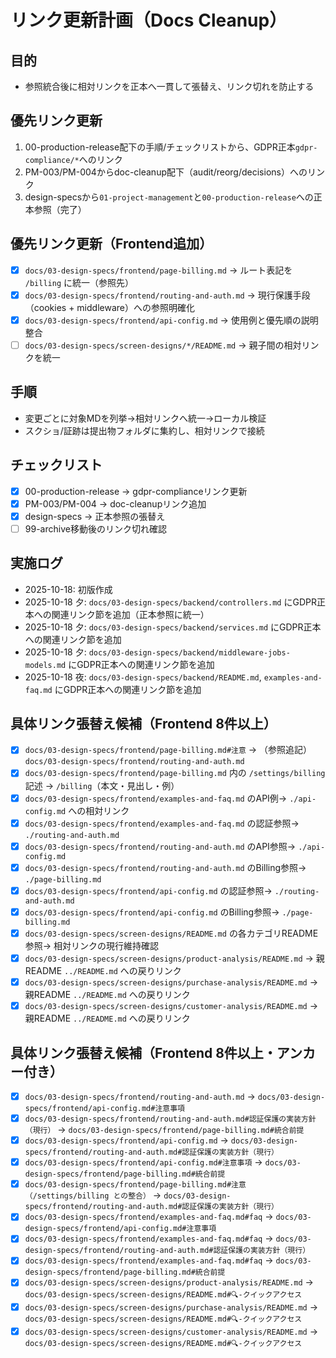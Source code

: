 # リンク更新計画（Docs Cleanup）

## 目的
- 参照統合後に相対リンクを正本へ一貫して張替え、リンク切れを防止する

## 優先リンク更新
1) 00-production-release配下の手順/チェックリストから、GDPR正本`gdpr-compliance/*`へのリンク
2) PM-003/PM-004からdoc-cleanup配下（audit/reorg/decisions）へのリンク
3) design-specsから`01-project-management`と`00-production-release`への正本参照（完了）

## 優先リンク更新（Frontend追加）
- [x] `docs/03-design-specs/frontend/page-billing.md` → ルート表記を `/billing` に統一（参照先）
- [x] `docs/03-design-specs/frontend/routing-and-auth.md` → 現行保護手段（cookies + middleware）への参照明確化
- [x] `docs/03-design-specs/frontend/api-config.md` → 使用例と優先順の説明整合
- [ ] `docs/03-design-specs/screen-designs/*/README.md` → 親子間の相対リンクを統一

## 手順
- 変更ごとに対象MDを列挙→相対リンクへ統一→ローカル検証
- スクショ/証跡は提出物フォルダに集約し、相対リンクで接続

## チェックリスト
- [x] 00-production-release → gdpr-complianceリンク更新
- [x] PM-003/PM-004 → doc-cleanupリンク追加
- [x] design-specs → 正本参照の張替え
- [ ] 99-archive移動後のリンク切れ確認

## 実施ログ
- 2025-10-18: 初版作成
- 2025-10-18 夕: `docs/03-design-specs/backend/controllers.md` にGDPR正本への関連リンク節を追加（正本参照に統一）
- 2025-10-18 夕: `docs/03-design-specs/backend/services.md` にGDPR正本への関連リンク節を追加
- 2025-10-18 夕: `docs/03-design-specs/backend/middleware-jobs-models.md` にGDPR正本への関連リンク節を追加
- 2025-10-18 夜: `docs/03-design-specs/backend/README.md`, `examples-and-faq.md` にGDPR正本への関連リンク節を追加

## 具体リンク張替え候補（Frontend 8件以上）
- [x] `docs/03-design-specs/frontend/page-billing.md#注意` → （参照追記）`docs/03-design-specs/frontend/routing-and-auth.md`
- [x] `docs/03-design-specs/frontend/page-billing.md` 内の `/settings/billing` 記述 → `/billing`（本文・見出し・例）
- [x] `docs/03-design-specs/frontend/examples-and-faq.md` のAPI例→ `./api-config.md` への相対リンク
- [x] `docs/03-design-specs/frontend/examples-and-faq.md` の認証参照→ `./routing-and-auth.md`
- [x] `docs/03-design-specs/frontend/routing-and-auth.md` のAPI参照→ `./api-config.md`
- [x] `docs/03-design-specs/frontend/routing-and-auth.md` のBilling参照→ `./page-billing.md`
- [x] `docs/03-design-specs/frontend/api-config.md` の認証参照→ `./routing-and-auth.md`
- [x] `docs/03-design-specs/frontend/api-config.md` のBilling参照→ `./page-billing.md`
- [x] `docs/03-design-specs/screen-designs/README.md` の各カテゴリREADME参照→ 相対リンクの現行維持確認
- [x] `docs/03-design-specs/screen-designs/product-analysis/README.md` → 親README `../README.md` への戻りリンク
- [x] `docs/03-design-specs/screen-designs/purchase-analysis/README.md` → 親README `../README.md` への戻りリンク
- [x] `docs/03-design-specs/screen-designs/customer-analysis/README.md` → 親README `../README.md` への戻りリンク

## 具体リンク張替え候補（Frontend 8件以上・アンカー付き）
- [x] `docs/03-design-specs/frontend/routing-and-auth.md` → `docs/03-design-specs/frontend/api-config.md#注意事項`
- [x] `docs/03-design-specs/frontend/routing-and-auth.md#認証保護の実装方針（現行）` → `docs/03-design-specs/frontend/page-billing.md#統合前提`
- [x] `docs/03-design-specs/frontend/api-config.md` → `docs/03-design-specs/frontend/routing-and-auth.md#認証保護の実装方針（現行）`
- [x] `docs/03-design-specs/frontend/api-config.md#注意事項` → `docs/03-design-specs/frontend/page-billing.md#統合前提`
- [x] `docs/03-design-specs/frontend/page-billing.md#注意（/settings/billing との整合）` → `docs/03-design-specs/frontend/routing-and-auth.md#認証保護の実装方針（現行）`
- [x] `docs/03-design-specs/frontend/examples-and-faq.md#faq` → `docs/03-design-specs/frontend/api-config.md#注意事項`
- [x] `docs/03-design-specs/frontend/examples-and-faq.md#faq` → `docs/03-design-specs/frontend/routing-and-auth.md#認証保護の実装方針（現行）`
- [x] `docs/03-design-specs/frontend/examples-and-faq.md#faq` → `docs/03-design-specs/frontend/page-billing.md#統合前提`
- [x] `docs/03-design-specs/screen-designs/product-analysis/README.md` → `docs/03-design-specs/screen-designs/README.md#🔍-クイックアクセス`
- [x] `docs/03-design-specs/screen-designs/purchase-analysis/README.md` → `docs/03-design-specs/screen-designs/README.md#🔍-クイックアクセス`
- [x] `docs/03-design-specs/screen-designs/customer-analysis/README.md` → `docs/03-design-specs/screen-designs/README.md#🔍-クイックアクセス`
